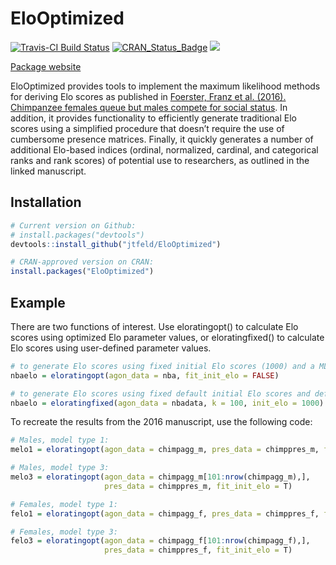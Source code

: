 
<!-- README.md is generated from README.Rmd. Please edit that file -->

# EloOptimized

[![Travis-CI Build
Status](https://travis-ci.org/jtfeld/EloOptimized.svg?branch=master)](https://travis-ci.org/jtfeld/EloOptimized)
[![CRAN\_Status\_Badge](http://www.r-pkg.org/badges/version/EloOptimized)](https://cran.r-project.org/package=EloOptimized)
[![](https://cranlogs.r-pkg.org/badges/grand-total/EloOptimized)](https://cran.r-project.org/package=EloOptimized)

[Package website](https://jtfeld.github.io/EloOptimized/)

EloOptimized provides tools to implement the maximum likelihood methods
for deriving Elo scores as published in [Foerster, Franz et al. (2016).
Chimpanzee females queue but males compete for social
status](https://www.nature.com/articles/srep35404). In addition, it
provides functionality to efficiently generate traditional Elo scores
using a simplified procedure that doesn’t require the use of cumbersome
presence matrices. Finally, it quickly generates a number of additional
Elo-based indices (ordinal, normalized, cardinal, and categorical ranks
and rank scores) of potential use to researchers, as outlined in the
linked manuscript.

## Installation

``` r
# Current version on Github:
# install.packages("devtools")
devtools::install_github("jtfeld/EloOptimized")

# CRAN-approved version on CRAN:
install.packages("EloOptimized")
```

## Example

There are two functions of interest. Use eloratingopt() to calculate Elo
scores using optimized Elo parameter values, or eloratingfixed() to
calculate Elo scores using user-defined parameter
values.

``` r
# to generate Elo scores using fixed initial Elo scores (1000) and a ML-fitted value for the K parameter:
nbaelo = eloratingopt(agon_data = nba, fit_init_elo = FALSE)

# to generate Elo scores using fixed default initial Elo scores and default K:
nbaelo = eloratingfixed(agon_data = nbadata, k = 100, init_elo = 1000)
```

To recreate the results from the 2016 manuscript, use the following
code:

``` r
# Males, model type 1:
melo1 = eloratingopt(agon_data = chimpagg_m, pres_data = chimppres_m, fit_init_elo = F)

# Males, model type 3:
melo3 = eloratingopt(agon_data = chimpagg_m[101:nrow(chimpagg_m),], 
                     pres_data = chimppres_m, fit_init_elo = T)

# Females, model type 1: 
felo1 = eloratingopt(agon_data = chimpagg_f, pres_data = chimppres_f, fit_init_elo = F)

# Females, model type 3:
felo3 = eloratingopt(agon_data = chimpagg_f[101:nrow(chimpagg_f),], 
                     pres_data = chimppres_f, fit_init_elo = T)
```
